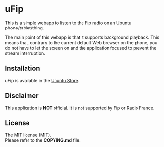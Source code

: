 # uFip

This is a simple webapp to listen to the Fip radio on an Ubuntu phone/tablet/thing.

The main point of this webapp is that it supports background playback.
This means that, contrary to the current default Web browser on the phone,
you do not have to let the screen on and the application focused to prevent the stream interruption.

## Installation

uFip is available in the [Ubuntu Store](https://uappexplorer.com/app/ufip.malizor).

## Disclaimer

This application is **NOT** official. It is not supported by Fip or Radio France.


## License

The MIT license (MIT).  
Please refer to the **COPYING.md** file.

